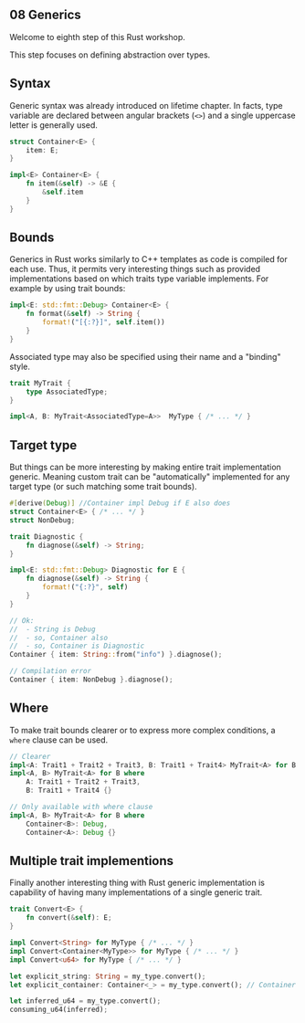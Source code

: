 08 Generics
-----------

Welcome to eighth step of this Rust workshop.

This step focuses on defining abstraction over types.

## Syntax

Generic syntax was already introduced on lifetime chapter. In facts, type variable are declared between angular brackets (`<>`) and a single uppercase letter is generally used.

```rust
struct Container<E> {
    item: E;
}

impl<E> Container<E> {
    fn item(&self) -> &E {
        &self.item
    }
}
```

## Bounds

Generics in Rust works similarly to C++ templates as code is compiled for each use. Thus, it permits very interesting things such as provided implementations based on which traits type variable implements. For example by using trait bounds:

```rust
impl<E: std::fmt::Debug> Container<E> {
    fn format(&self) -> String {
        format!("[{:?}]", self.item())
    }
}
```

Associated type may also be specified using their name and a "binding" style.

```rust
trait MyTrait {
    type AssociatedType;
}

impl<A, B: MyTrait<AssociatedType=A>>  MyType { /* ... */ }
```

## Target type

But things can be more interesting by making entire trait implementation generic. Meaning custom trait can be "automatically" implemented for any target type (or such matching some trait bounds).

```rust
#[derive(Debug)] //Container impl Debug if E also does
struct Container<E> { /* ... */ }
struct NonDebug;

trait Diagnostic {
    fn diagnose(&self) -> String;
}

impl<E: std::fmt::Debug> Diagnostic for E {
    fn diagnose(&self) -> String {
        format!("{:?}", self)
    }
}

// Ok:
//  - String is Debug
//  - so, Container also
//  - so, Container is Diagnostic
Container { item: String::from("info") }.diagnose();

// Compilation error
Container { item: NonDebug }.diagnose(); 
```

## Where

To make trait bounds clearer or to express more complex conditions, a `where` clause can be used.

```rust
// Clearer
impl<A: Trait1 + Trait2 + Trait3, B: Trait1 + Trait4> MyTrait<A> for B {}
impl<A, B> MyTrait<A> for B where
    A: Trait1 + Trait2 + Trait3,
    B: Trait1 + Trait4 {}

// Only available with where clause
impl<A, B> MyTrait<A> for B where
    Container<B>: Debug,
    Container<A>: Debug {}
```
## Multiple trait implementions

Finally another interesting thing with Rust generic implementation is capability of having many implementations of a single generic trait.

```rust
trait Convert<E> {
    fn convert(&self): E;
}

impl Convert<String> for MyType { /* ... */ }
impl Convert<Container<MyType>> for MyType { /* ... */ }
impl Convert<u64> for MyType { /* ... */ }

let explicit_string: String = my_type.convert();
let explicit_container: Container<_> = my_type.convert(); // Container type is inferred

let inferred_u64 = my_type.convert();
consuming_u64(inferred);
```
